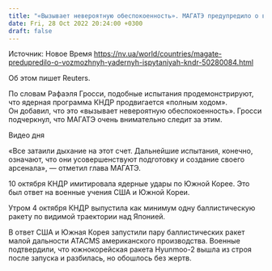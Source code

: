 ```yaml
---
title: "«Вызывает невероятную обеспокоенность». МАГАТЭ предупредило о возможных ядерных испытаниях КНДР"
date: Fri, 28 Oct 2022 20:24:00 +0300
draft: false
---
```

Источник: Новое Время https://nv.ua/world/countries/magate-predupredilo-o-vozmozhnyh-yadernyh-ispytaniyah-kndr-50280084.html


 Об этом пишет Reuters.

По словам Рафаэля Гросси, подобные испытания продемонстрируют, что ядерная программа КНДР продвигается «полным ходом». Он добавил, что это «вызывает невероятную обеспокоенность». Гросси подчеркнул, что МАГАТЭ очень внимательно следит за этим.

 Видео дня   

«Все затаили дыхание на этот счет. Дальнейшие испытания, конечно, означают, что они усовершенствуют подготовку и создание своего арсенала», — отметил глава МАГАТЭ.

10 октября КНДР имитировала ядерные удары по Южной Корее. Это был ответ на военные учения США и Южной Кореи.

Утром 4 октября КНДР выпустила как минимум одну баллистическую ракету по видимой траектории над Японией.

В ответ США и Южная Корея запустили пару баллистических ракет малой дальности ATACMS американского производства. Военные подтвердили, что южнокорейская ракета Hyunmoo-2 вышла из строя после запуска и разбилась, но обошлось без жертв.
